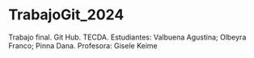 # TrabajoGit_2024
Trabajo final. Git Hub. TECDA. Estudiantes: Valbuena Agustina; Olbeyra Franco; Pinna Dana. Profesora: Gisele Keime
